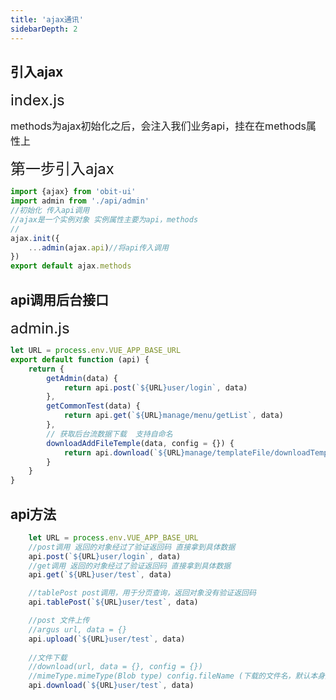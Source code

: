 ```yaml
---
title: 'ajax通讯'
sidebarDepth: 2
---
```

## 引入ajax
<font size=5>index.js</font>

<font size=3>methods为ajax初始化之后，会注入我们业务api，挂在在methods属性上</font>


<font size=5>第一步引入ajax</font>

```javaScript
import {ajax} from 'obit-ui'
import admin from './api/admin'
//初始化 传入api调用
//ajax是一个实例对象 实例属性主要为api，methods
//
ajax.init({
    ...admin(ajax.api)//将api传入调用
})
export default ajax.methods

```

## api调用后台接口
<font size=5>admin.js</font>

```javaScript
let URL = process.env.VUE_APP_BASE_URL
export default function (api) {
    return {
        getAdmin(data) {
            return api.post(`${URL}user/login`, data)
        },
        getCommonTest(data) {
            return api.get(`${URL}manage/menu/getList`, data)
        },
        // 获取后台流数据下载  支持自命名
        downloadAddFileTemple(data, config = {}) {
            return api.download(`${URL}manage/templateFile/downloadTemplate`, data, config)
        }
    }
}
```

## api方法

```javaScript
    let URL = process.env.VUE_APP_BASE_URL
    //post调用 返回的对象经过了验证返回码 直接拿到具体数据
    api.post(`${URL}user/login`, data) 
    //get调用 返回的对象经过了验证返回码 直接拿到具体数据
    api.get(`${URL}user/test`, data)

    //tablePost post调用，用于分页查询，返回对象没有验证返回码
    api.tablePost(`${URL}user/test`, data)

    //post 文件上传 
    //argus url, data = {}
    api.upload(`${URL}user/test`, data)
    
    //文件下载
    //download(url, data = {}, config = {}) 
    //mimeType.mimeType(Blob type) config.fileName (下载的文件名，默认本身文件名)
    api.download(`${URL}user/test`, data)

```

<ClientOnly>
  <obit-gif/>
</ClientOnly>